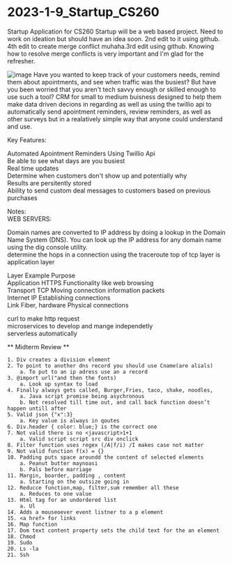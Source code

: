 # 2023-1-9_Startup_CS260
Startup Application for CS260
Startup will be a web based project. Need to work on ideation but should have an idea soon.
2nd edit to it using github.
4th edit to create merge conflict muhaha.3rd edit using github.
Knowing how to resolve merge conflicts is very important and I'm glad for the refresher.

![image](https://user-images.githubusercontent.com/94704493/224210058-1c22ca4f-9168-46dd-899c-a67a04024062.png)
Have you wanted to keep track of your customers needs, remind them about apointments, and see when traffic was the busiest? But have you been worried that you aren't tech savvy enough or skilled enough to use such a tool? CRM for small to medium buisness designed to help them make data driven decions in regarding as well as using the twillio api to automatically send apointment reminders, review reminders, as well as other surveys but in a realatively simple way that anyone could understand and use.

Key Features:

Automated Apointment Reminders Using Twillio Api  
Be able to see what days are you busiest  
Real time updates  
Determine when customers don't show up and potentially why  
Results are persitently stored  
Ability to send custom deal messages to customers based on previous purchases  

Notes:  
WEB SERVERS:

Domain names are converted to IP address by doing a lookup in the Domain Name System (DNS). You can look up the IP address for any domain name using the dig console utility.  
determine the hops in a connection using the traceroute
top of tcp layer is application layer  

Layer	Example	Purpose  
Application	HTTPS	Functionality like web browsing  
Transport	TCP	Moving connection information packets  
Internet	IP	Establishing connections  
Link	Fiber, hardware	Physical connections  

curl to make http request  
microservices to develop and mange independetly  
serverless automatically 	

** Midterm Review **

	1. Div creates a division element
	2. To point to another dns record you should use Cname(are alials)
		a. To put to an ip adress use an a record
	3. @import url("and then the fonts)
		a. Look up syntax to load
	4. Finally always gets called, Burger,Fries, taco, shake, noodles, 
		a. Java script promise being asychronous
		b. Not resolved till time out, and call back function doesn’t happen untill after
	5. Valid json {"x":3}
		a. Key value is always in qoutes
	6. Div.header { color: blue;} is the correct one
	7. Not valid there is no <javascript>1+1
		a. Valid script script src div onclick
	8. Filter function uses regex (/A|f/i) /I makes case not matter
	9. Not valid function f(x) = {}
	10. Padding puts space aroundd the content of selected elements
		a. Peanut butter maynoasi
		b. Pals before marriage
	11. Margin, boarder, padding , content
		a. Starting on the outsize going in
	12. Reducce function,map, filter,sum remember all these
		a. Reduces to one value
	13. Html tag for an undordered list
		a. Ul
	14. Adds a mouseoever event listner to a p element
	15. <a href> for links
	16. Map function
	17. Dom text content property sets the child text for the an element
	18. Chmod
	19. Sudo
	20. Ls -la
	21. Ssh

